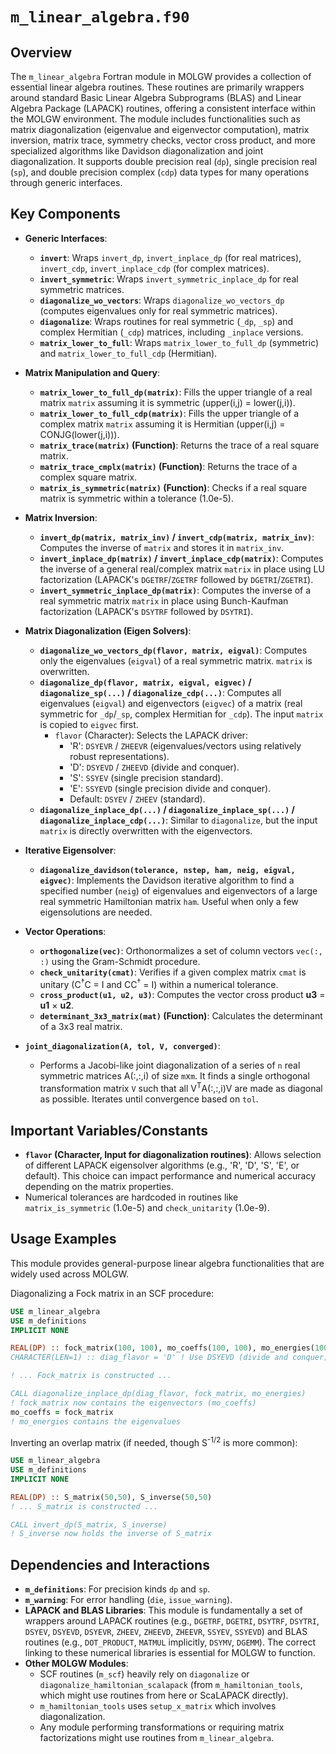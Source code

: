 # `m_linear_algebra.f90`

## Overview

The `m_linear_algebra` Fortran module in MOLGW provides a collection of essential linear algebra routines. These routines are primarily wrappers around standard Basic Linear Algebra Subprograms (BLAS) and Linear Algebra Package (LAPACK) routines, offering a consistent interface within the MOLGW environment. The module includes functionalities such as matrix diagonalization (eigenvalue and eigenvector computation), matrix inversion, matrix trace, symmetry checks, vector cross product, and more specialized algorithms like Davidson diagonalization and joint diagonalization. It supports double precision real (`dp`), single precision real (`sp`), and double precision complex (`cdp`) data types for many operations through generic interfaces.

## Key Components

*   **Generic Interfaces**:
    *   **`invert`**: Wraps `invert_dp`, `invert_inplace_dp` (for real matrices), `invert_cdp`, `invert_inplace_cdp` (for complex matrices).
    *   **`invert_symmetric`**: Wraps `invert_symmetric_inplace_dp` for real symmetric matrices.
    *   **`diagonalize_wo_vectors`**: Wraps `diagonalize_wo_vectors_dp` (computes eigenvalues only for real symmetric matrices).
    *   **`diagonalize`**: Wraps routines for real symmetric (`_dp`, `_sp`) and complex Hermitian (`_cdp`) matrices, including `_inplace` versions.
    *   **`matrix_lower_to_full`**: Wraps `matrix_lower_to_full_dp` (symmetric) and `matrix_lower_to_full_cdp` (Hermitian).

*   **Matrix Manipulation and Query**:
    *   **`matrix_lower_to_full_dp(matrix)`**: Fills the upper triangle of a real matrix `matrix` assuming it is symmetric (upper(i,j) = lower(j,i)).
    *   **`matrix_lower_to_full_cdp(matrix)`**: Fills the upper triangle of a complex matrix `matrix` assuming it is Hermitian (upper(i,j) = CONJG(lower(j,i))).
    *   **`matrix_trace(matrix)` (Function)**: Returns the trace of a real square matrix.
    *   **`matrix_trace_cmplx(matrix)` (Function)**: Returns the trace of a complex square matrix.
    *   **`matrix_is_symmetric(matrix)` (Function)**: Checks if a real square matrix is symmetric within a tolerance (1.0e-5).

*   **Matrix Inversion**:
    *   **`invert_dp(matrix, matrix_inv)` / `invert_cdp(matrix, matrix_inv)`**: Computes the inverse of `matrix` and stores it in `matrix_inv`.
    *   **`invert_inplace_dp(matrix)` / `invert_inplace_cdp(matrix)`**: Computes the inverse of a general real/complex matrix `matrix` in place using LU factorization (LAPACK's `DGETRF`/`ZGETRF` followed by `DGETRI`/`ZGETRI`).
    *   **`invert_symmetric_inplace_dp(matrix)`**: Computes the inverse of a real symmetric matrix `matrix` in place using Bunch-Kaufman factorization (LAPACK's `DSYTRF` followed by `DSYTRI`).

*   **Matrix Diagonalization (Eigen Solvers)**:
    *   **`diagonalize_wo_vectors_dp(flavor, matrix, eigval)`**: Computes only the eigenvalues (`eigval`) of a real symmetric matrix. `matrix` is overwritten.
    *   **`diagonalize_dp(flavor, matrix, eigval, eigvec)` / `diagonalize_sp(...)` / `diagonalize_cdp(...)`**: Computes all eigenvalues (`eigval`) and eigenvectors (`eigvec`) of a matrix (real symmetric for `_dp`/`_sp`, complex Hermitian for `_cdp`). The input `matrix` is copied to `eigvec` first.
        *   `flavor` (Character): Selects the LAPACK driver:
            *   'R': `DSYEVR` / `ZHEEVR` (eigenvalues/vectors using relatively robust representations).
            *   'D': `DSYEVD` / `ZHEEVD` (divide and conquer).
            *   'S': `SSYEV` (single precision standard).
            *   'E': `SSYEVD` (single precision divide and conquer).
            *   Default: `DSYEV` / `ZHEEV` (standard).
    *   **`diagonalize_inplace_dp(...)` / `diagonalize_inplace_sp(...)` / `diagonalize_inplace_cdp(...)`**: Similar to `diagonalize`, but the input `matrix` is directly overwritten with the eigenvectors.

*   **Iterative Eigensolver**:
    *   **`diagonalize_davidson(tolerance, nstep, ham, neig, eigval, eigvec)`**: Implements the Davidson iterative algorithm to find a specified number (`neig`) of eigenvalues and eigenvectors of a large real symmetric Hamiltonian matrix `ham`. Useful when only a few eigensolutions are needed.

*   **Vector Operations**:
    *   **`orthogonalize(vec)`**: Orthonormalizes a set of column vectors `vec(:, :)` using the Gram-Schmidt procedure.
    *   **`check_unitarity(cmat)`**: Verifies if a given complex matrix `cmat` is unitary (C<sup>&dagger;</sup>C = I and CC<sup>&dagger;</sup> = I) within a numerical tolerance.
    *   **`cross_product(u1, u2, u3)`**: Computes the vector cross product **u3** = **u1** &times; **u2**.
    *   **`determinant_3x3_matrix(mat)` (Function)**: Calculates the determinant of a 3x3 real matrix.

*   **`joint_diagonalization(A, tol, V, converged)`**:
    *   Performs a Jacobi-like joint diagonalization of a series of `n` real symmetric matrices A(:,:,i) of size `m`x`m`. It finds a single orthogonal transformation matrix `V` such that all V<sup>T</sup>A(:,:,i)V are made as diagonal as possible. Iterates until convergence based on `tol`.

## Important Variables/Constants

*   **`flavor` (Character, Input for diagonalization routines)**: Allows selection of different LAPACK eigensolver algorithms (e.g., 'R', 'D', 'S', 'E', or default). This choice can impact performance and numerical accuracy depending on the matrix properties.
*   Numerical tolerances are hardcoded in routines like `matrix_is_symmetric` (1.0e-5) and `check_unitarity` (1.0e-9).

## Usage Examples

This module provides general-purpose linear algebra functionalities that are widely used across MOLGW.

Diagonalizing a Fock matrix in an SCF procedure:
```fortran
USE m_linear_algebra
USE m_definitions
IMPLICIT NONE

REAL(DP) :: fock_matrix(100, 100), mo_coeffs(100, 100), mo_energies(100)
CHARACTER(LEN=1) :: diag_flavor = 'D' ! Use DSYEVD (divide and conquer)

! ... Fock_matrix is constructed ...

CALL diagonalize_inplace_dp(diag_flavor, fock_matrix, mo_energies)
! fock_matrix now contains the eigenvectors (mo_coeffs)
mo_coeffs = fock_matrix 
! mo_energies contains the eigenvalues
```

Inverting an overlap matrix (if needed, though S<sup>-1/2</sup> is more common):
```fortran
USE m_linear_algebra
USE m_definitions
IMPLICIT NONE

REAL(DP) :: S_matrix(50,50), S_inverse(50,50)
! ... S_matrix is constructed ...

CALL invert_dp(S_matrix, S_inverse)
! S_inverse now holds the inverse of S_matrix
```

## Dependencies and Interactions

*   **`m_definitions`**: For precision kinds `dp` and `sp`.
*   **`m_warning`**: For error handling (`die`, `issue_warning`).
*   **LAPACK and BLAS Libraries**: This module is fundamentally a set of wrappers around LAPACK routines (e.g., `DGETRF`, `DGETRI`, `DSYTRF`, `DSYTRI`, `DSYEV`, `DSYEVD`, `DSYEVR`, `ZHEEV`, `ZHEEVD`, `ZHEEVR`, `SSYEV`, `SSYEVD`) and BLAS routines (e.g., `DOT_PRODUCT`, `MATMUL` implicitly, `DSYMV`, `DGEMM`). The correct linking to these numerical libraries is essential for MOLGW to function.
*   **Other MOLGW Modules**:
    *   SCF routines (`m_scf`) heavily rely on `diagonalize` or `diagonalize_hamiltonian_scalapack` (from `m_hamiltonian_tools`, which might use routines from here or ScaLAPACK directly).
    *   `m_hamiltonian_tools` uses `setup_x_matrix` which involves diagonalization.
    *   Any module performing transformations or requiring matrix factorizations might use routines from `m_linear_algebra`.
```

